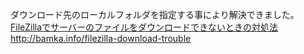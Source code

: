 ダウンロード先のローカルフォルダを指定する事により解決できました。
[FileZillaでサーバーのファイルをダウンロードできないときの対処法](URL)
http://bamka.info/filezilla-download-trouble
